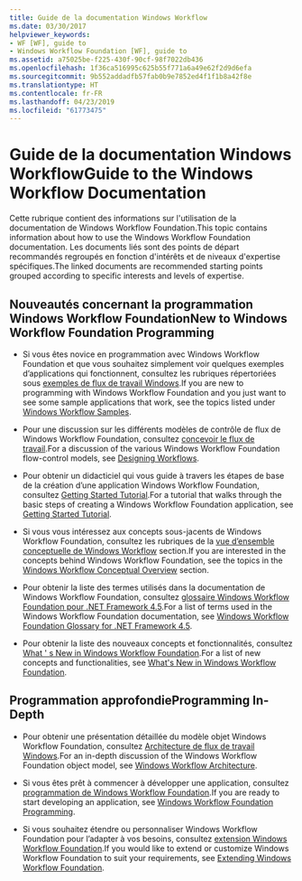 ```yaml
---
title: Guide de la documentation Windows Workflow
ms.date: 03/30/2017
helpviewer_keywords:
- WF [WF], guide to
- Windows Workflow Foundation [WF], guide to
ms.assetid: a75025be-f225-430f-90cf-98f7022db436
ms.openlocfilehash: 1f36ca516995c625b55f771a6a49e62f2d9d6efa
ms.sourcegitcommit: 9b552addadfb57fab0b9e7852ed4f1f1b8a42f8e
ms.translationtype: HT
ms.contentlocale: fr-FR
ms.lasthandoff: 04/23/2019
ms.locfileid: "61773475"
---
```

# <a name="guide-to-the-windows-workflow-documentation"></a><span data-ttu-id="18f15-102">Guide de la documentation Windows Workflow</span><span class="sxs-lookup"><span data-stu-id="18f15-102">Guide to the Windows Workflow Documentation</span></span>
<span data-ttu-id="18f15-103">Cette rubrique contient des informations sur l'utilisation de la documentation de Windows Workflow Foundation.</span><span class="sxs-lookup"><span data-stu-id="18f15-103">This topic contains information about how to use the Windows Workflow Foundation documentation.</span></span> <span data-ttu-id="18f15-104">Les documents liés sont des points de départ recommandés regroupés en fonction d'intérêts et de niveaux d'expertise spécifiques.</span><span class="sxs-lookup"><span data-stu-id="18f15-104">The linked documents are recommended starting points grouped according to specific interests and levels of expertise.</span></span>  
  
## <a name="new-to-windows-workflow-foundation-programming"></a><span data-ttu-id="18f15-105">Nouveautés concernant la programmation Windows Workflow Foundation</span><span class="sxs-lookup"><span data-stu-id="18f15-105">New to Windows Workflow Foundation Programming</span></span>  
  
- <span data-ttu-id="18f15-106">Si vous êtes novice en programmation avec Windows Workflow Foundation et que vous souhaitez simplement voir quelques exemples d’applications qui fonctionnent, consultez les rubriques répertoriées sous [exemples de flux de travail Windows](./samples/index.md).</span><span class="sxs-lookup"><span data-stu-id="18f15-106">If you are new to programming with Windows Workflow Foundation and you just want to see some sample applications that work, see the topics listed under [Windows Workflow Samples](./samples/index.md).</span></span>  
  
- <span data-ttu-id="18f15-107">Pour une discussion sur les différents modèles de contrôle de flux de Windows Workflow Foundation, consultez [concevoir le flux de travail](designing-workflows.md).</span><span class="sxs-lookup"><span data-stu-id="18f15-107">For a discussion of the various Windows Workflow Foundation flow-control models, see [Designing Workflows](designing-workflows.md).</span></span>  
  
- <span data-ttu-id="18f15-108">Pour obtenir un didacticiel qui vous guide à travers les étapes de base de la création d’une application Windows Workflow Foundation, consultez [Getting Started Tutorial](getting-started-tutorial.md).</span><span class="sxs-lookup"><span data-stu-id="18f15-108">For a tutorial that walks through the basic steps of creating a Windows Workflow Foundation application, see [Getting Started Tutorial](getting-started-tutorial.md).</span></span>  
  
- <span data-ttu-id="18f15-109">Si vous vous intéressez aux concepts sous-jacents de Windows Workflow Foundation, consultez les rubriques de la [vue d’ensemble conceptuelle de Windows Workflow](conceptual-overview.md) section.</span><span class="sxs-lookup"><span data-stu-id="18f15-109">If you are interested in the concepts behind Windows Workflow Foundation, see the topics in the [Windows Workflow Conceptual Overview](conceptual-overview.md) section.</span></span>  
  
- <span data-ttu-id="18f15-110">Pour obtenir la liste des termes utilisés dans la documentation de Windows Workflow Foundation, consultez [glossaire Windows Workflow Foundation pour .NET Framework 4.5](glossary.md).</span><span class="sxs-lookup"><span data-stu-id="18f15-110">For a list of terms used in the Windows Workflow Foundation documentation, see [Windows Workflow Foundation Glossary for .NET Framework 4.5](glossary.md).</span></span>  
  
- <span data-ttu-id="18f15-111">Pour obtenir la liste des nouveaux concepts et fonctionnalités, consultez [What ' s New in Windows Workflow Foundation](whats-new.md).</span><span class="sxs-lookup"><span data-stu-id="18f15-111">For a list of new concepts and functionalities, see [What's New in Windows Workflow Foundation](whats-new.md).</span></span>  
  
## <a name="programming-in-depth"></a><span data-ttu-id="18f15-112">Programmation approfondie</span><span class="sxs-lookup"><span data-stu-id="18f15-112">Programming In-Depth</span></span>  
  
- <span data-ttu-id="18f15-113">Pour obtenir une présentation détaillée du modèle objet Windows Workflow Foundation, consultez [Architecture de flux de travail Windows](architecture.md).</span><span class="sxs-lookup"><span data-stu-id="18f15-113">For an in-depth discussion of the Windows Workflow Foundation object model, see [Windows Workflow Architecture](architecture.md).</span></span>  
  
- <span data-ttu-id="18f15-114">Si vous êtes prêt à commencer à développer une application, consultez [programmation de Windows Workflow Foundation](programming.md).</span><span class="sxs-lookup"><span data-stu-id="18f15-114">If you are ready to start developing an application, see [Windows Workflow Foundation Programming](programming.md).</span></span>  
  
- <span data-ttu-id="18f15-115">Si vous souhaitez étendre ou personnaliser Windows Workflow Foundation pour l’adapter à vos besoins, consultez [extension Windows Workflow Foundation](extend.md).</span><span class="sxs-lookup"><span data-stu-id="18f15-115">If you would like to extend or customize Windows Workflow Foundation to suit your requirements, see [Extending Windows Workflow Foundation](extend.md).</span></span>
